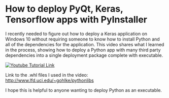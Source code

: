 # How to deploy PyQt, Keras, Tensorflow apps with PyInstaller

I recently needed to figure out how to deploy a Keras application on Windows 10 without requiring someone to know how to install Python and all of the dependencies for the application. This video shares what I learned in the process, showing how to deploy a Python app with many third party dependencies into a single deployment package complete with executable.

[![Youtube Tutorial Link](https://img.youtube.com/vi/YOUTUBE_VIDEO_ID_HERE/0.jpg)](https://www.youtube.com/watch?v=fLQg8dgB7cA&ab_channel=BitBionic)

Link to the .whl files I used in the video: http://www.lfd.uci.edu/~gohlke/pythonlibs

I hope this is helpful to anyone wanting to deploy Python as an executable.
